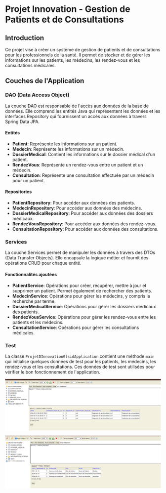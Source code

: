 # Projet Innovation - Gestion de Patients et de Consultations

## Introduction

Ce projet vise à créer un système de gestion de patients et de consultations pour les professionnels de la santé. Il permet de stocker et de gérer les informations sur les patients, les médecins, les rendez-vous et les consultations médicales.

## Couches de l'Application

### DAO (Data Access Object)

La couche DAO est responsable de l'accès aux données de la base de données. Elle comprend les entités Java qui représentent les données et les interfaces Repository qui fournissent un accès aux données à travers Spring Data JPA.

#### Entités

- **Patient**: Représente les informations sur un patient.
- **Medecin**: Représente les informations sur un médecin.
- **DossierMedical**: Contient les informations sur le dossier médical d'un patient.
- **RendezVous**: Représente un rendez-vous entre un patient et un médecin.
- **Consultation**: Représente une consultation effectuée par un médecin pour un patient.

#### Repositories

- **PatientRepository**: Pour accéder aux données des patients.
- **MedecinRepository**: Pour accéder aux données des médecins.
- **DossierMedicalRepository**: Pour accéder aux données des dossiers médicaux.
- **RendezVousRepository**: Pour accéder aux données des rendez-vous.
- **ConsultationRepository**: Pour accéder aux données des consultations.

### Services

La couche Services permet de manipuler les données à travers des DTOs (Data Transfer Objects). Elle encapsule la logique métier et fournit des opérations CRUD pour chaque entité.

#### Fonctionnalités ajoutées

- **PatientService**: Opérations pour créer, récupérer, mettre à jour et supprimer un patient. Permet également de rechercher des patients.
- **MedecinService**: Opérations pour gérer les médecins, y compris la recherche par terme.
- **DossierMedicalService**: Opérations pour gérer les dossiers médicaux des patients.
- **RendezVousService**: Opérations pour gérer les rendez-vous entre les patients et les médecins.
- **ConsultationService**: Opérations pour gérer les consultations médicales.

### Test

La classe `ProjetDInnovationGlsidApplication` contient une méthode `main` qui initialise quelques données de test pour les patients, les médecins, les rendez-vous et les consultations. Ces données de test sont utilisées pour vérifier le bon fonctionnement de l'application.


![img.png](img.png)

![img_1.png](img_1.png)
